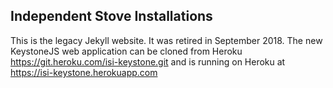 ## Independent Stove Installations

This is the legacy Jekyll website. It was retired in September 2018.
The new KeystoneJS web application can be cloned from Heroku https://git.heroku.com/isi-keystone.git
and is running on Heroku at https://isi-keystone.herokuapp.com
